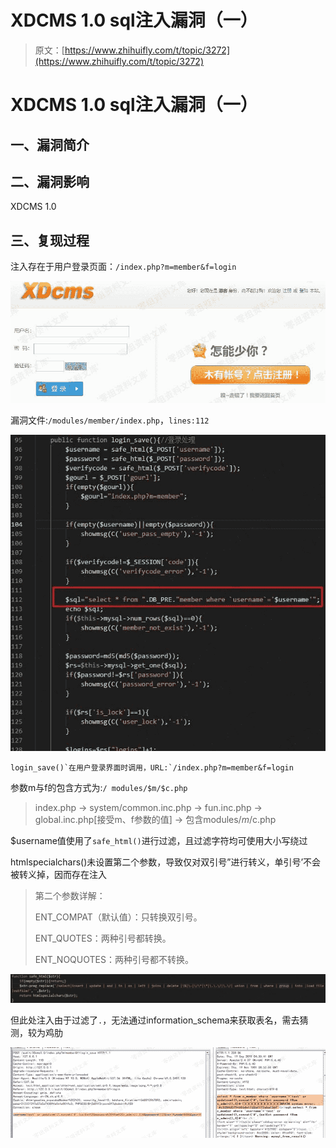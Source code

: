 # XDCMS 1.0 sql注入漏洞（一）

> 原文：[https://www.zhihuifly.com/t/topic/3272](https://www.zhihuifly.com/t/topic/3272)

# XDCMS 1.0 sql注入漏洞（一）

## 一、漏洞简介

## 二、漏洞影响

XDCMS 1.0

## 三、复现过程

注入存在于用户登录页面：`/index.php?m=member&f=login`

![image](img/038063a5883f75fa3f5f756800544a18.png)

漏洞文件:`/modules/member/index.php`，`lines:112`

![image](img/466aff386a0c39728153a59e8e4f910a.png)

```
login_save()`在用户登录界面时调用，URL:`/index.php?m=member&f=login 
```

参数m与f的包含方式为:`/ modules/$m/$c.php`

> index.php -> system/common.inc.php -> fun.inc.php -> global.inc.php[接受m、f参数的值] -> 包含modules/$m/$c.php

$username值使用了`safe_html()`进行过滤，且过滤字符均可使用大小写绕过

htmlspecialchars()未设置第二个参数，导致仅对双引号”进行转义，单引号’不会被转义掉，因而存在注入

> 第二个参数详解：
> 
> ENT_COMPAT（默认值）：只转换双引号。
> 
> ENT_QUOTES：两种引号都转换。
> 
> ENT_NOQUOTES：两种引号都不转换。

![image](img/1365992e420be550541c80862b1480b9.png)

但此处注入由于过滤了`.`，无法通过information_schema来获取表名，需去猜测，较为鸡肋

![image](img/8d24b952b16f3a6ac386e71faf1bae89.png)